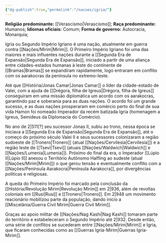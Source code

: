```yaml
---
{"dg-publish":true,"permalink":"/nacoes/igria/"}
---
```


 __Religião predominante:__ [[Verascismo\|Verascismo]];
 __Raça predominante:__ Humanos;
 __Idiomas oficiais:__ Comum; 
 __Forma de governo:__ Autocracia, Monarquia;
 
Igria ou Segundo Império Igriano é uma nação, atualmente em guerra contra [[Nações/Mirim\|Mirim]]. 
O Primeiro Império Igriano foi uma das maiores e mais influentes nações durante a [[Segunda Era de Expansão\|Segunda Era de Expansão]], iniciado a partir de uma aliança entre cidades-estados humanas à leste do continente de [[Bramas\|Bramas]] se expandiram rapidamente, logo entraram em conflito com os aarakocras da península no extremo-leste.

Até que [[História/Jonas Camar\|Jonas Camar]] o líder da cidade-estado de Valei, com a ajuda de [[Drégora, filha de Igreus\|Drégora, filha de Igreus]] conseguiram em uma missão diplomática um acordo com os aarakocras, garantindo paz e soberania para as duas nações. O acordo foi um grande sucesso, e as duas nações prosperaram em comércio perto do final de sua vida Hamon foi nomeado Imperador da recém batizada Igria (homenagem a Igreus, Semideus da Diplomacia do Comércio).

No ano de 2|511[?] seu sucessor Jonas II, subiu ao trono, nessa época se iniciava a [[Segunda Era de Expansão\|Segunda Era de Expansão]], até o começo do próximo século Valei II e seus sucessores colonizaram a região sudoeste de [[Tronero\|Tronero]] (atual [[Nações/Cervilesia\|Cervilesia]]) e a região leste de [[Tsevi\|Tsevi]] (atuais [[Nações/Waldwich\|Waldwich]] e [[Nações/Lumenia\|Lumenia]]). Próximo do final da era, o Imperador [[Lúpio II\|Lúpio II]] anexou o Território Autônomo Halfling ao sudeste (atual [[Nações/Mirim\|Mirim]]) o que gerou tensão e eventualmente conflito com a [[Nações/Península Aarakocra\|Península Aarakocra]], por divergências políticas e religiosas.

A queda do Primeiro Império foi marcado pela conclusão da [[História/Revolução Mirim\|Revolução Mirim]] em 2|936, além de revoltas coloniais em [[Rusi\|Rusi]] e [[Tronero\|Tronero]]. 
Em 2|948 um movimento reacionário mobilizou parte da população, dando inicio a [[Miscelânia/Guerra Civil Mirim\|Guerra Civil Mirim]]. 

Graças ao apoio militar de [[Nações/Nag Kashi\|Nag Kashi]] tomaram parte do território e estabeleceram o Segundo Império até 2|932.
Desde então, uma série de conflitos se sucederam entre [[Nações/Mirim\|Mirim]] e Igria, que ficaram conhecidas como as [[Guerras Igria-Mirim\|Guerras Igria-Mirim]]. 
